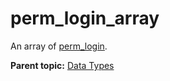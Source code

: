 # perm\_login\_array

An array of [perm\_login](r_perm_login.md#).

**Parent topic:** [Data Types](../data_types/c_datatypes.md)

